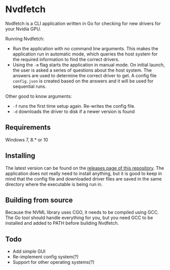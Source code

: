 # Nvdfetch
Nvdfetch is a CLI application written in Go for checking for new drivers for your Nvidia GPU.

Running Nvdfetch:
* Run the application with no command line arguments. This makes the application run in automatic mode, which queries the host system for the required information to find the correct drivers.
* Using the `-m` flag starts the application in manual mode. On initial launch, the user is asked a series of questions about the host system. The answers are used to determine the correct driver to get. A config file `config.json` is created based on the answers and it will be used for sequential runs.

Other good to know arguments:
* `-f` runs the first time setup again. Re-writes the config file.
* `-d` downloads the driver to disk if a newer version is found

## Requirements
Windows 7, 8.* or 10

## Installing
The latest version can be found on the [releases page of this repository](https://github.com/mjjs/Nvdfetch/releases/latest). The application does not really need to install anything, but it is good to keep in mind that the config file and downloaded driver files are saved in the same directory where the executable is being run in.

## Building from source
Because the NVML library uses CGO, it needs to be compiled using GCC. The Go tool should handle everything for you, but you need GCC to be installed and added to PATH before building Nvdfetch.

## Todo
* Add simple GUI
* Re-implement config system(?)
* Support for other operating systems(?)
